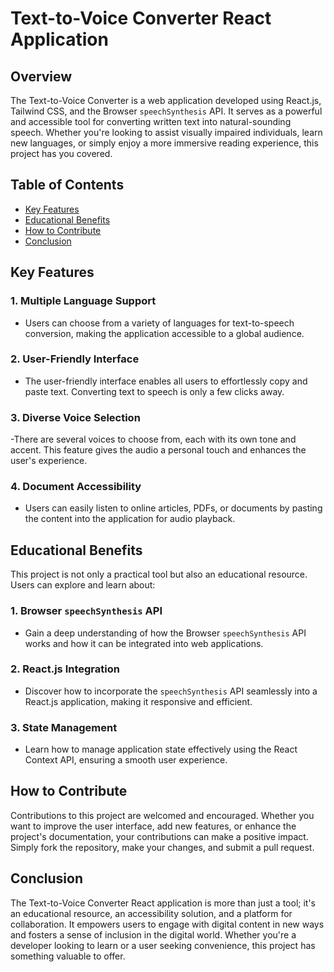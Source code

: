 # Text-to-Voice Converter React Application
 

## Overview

The Text-to-Voice Converter is a web application developed using React.js, Tailwind CSS, and the Browser `speechSynthesis` API. It serves as a powerful and accessible tool for converting written text into natural-sounding speech. Whether you're looking to assist visually impaired individuals, learn new languages, or simply enjoy a more immersive reading experience, this project has you covered.

## Table of Contents

- [Key Features](#key-features)
- [Educational Benefits](#educational-benefits)
- [How to Contribute](#how-to-contribute)
- [Conclusion](#Conclusion) 

## Key Features

### 1. Multiple Language Support
- Users can choose from a variety of languages for text-to-speech conversion, making the application accessible to a global audience.

### 2. User-Friendly Interface
- The user-friendly interface enables all users to effortlessly copy and paste text. Converting text to speech is only a few clicks away.

### 3. Diverse Voice Selection
-There are several voices to choose from, each with its own tone and accent. This feature gives the audio a personal touch and enhances the user's experience.

### 4. Document Accessibility
- Users can easily listen to online articles, PDFs, or documents by pasting the content into the application for audio playback.

## Educational Benefits

This project is not only a practical tool but also an educational resource. Users can explore and learn about:

### 1. Browser `speechSynthesis` API
- Gain a deep understanding of how the Browser `speechSynthesis` API works and how it can be integrated into web applications.

### 2. React.js Integration
- Discover how to incorporate the `speechSynthesis` API seamlessly into a React.js application, making it responsive and efficient.

### 3. State Management
- Learn how to manage application state effectively using the React Context API, ensuring a smooth user experience.

## How to Contribute

Contributions to this project are welcomed and encouraged. Whether you want to improve the user interface, add new features, or enhance the project's documentation, your contributions can make a positive impact. Simply fork the repository, make your changes, and submit a pull request.
  
 
## Conclusion
The Text-to-Voice Converter React application is more than just a tool; it's an educational resource, an accessibility solution, and a platform for collaboration. It empowers users to engage with digital content in new ways and fosters a sense of inclusion in the digital world. Whether you're a developer looking to learn or a user seeking convenience, this project has something valuable to offer.
